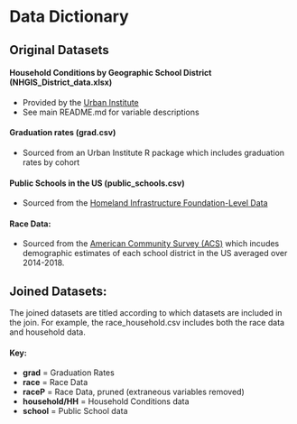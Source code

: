 # Data Dictionary 

## Original Datasets

#### Household Conditions by Geographic School District (NHGIS_District_data.xlsx)
-  Provided by the [Urban Institute](https://datacatalog.urban.org/dataset/household-conditions-geographic-school-district)
-  See main README.md for variable descriptions

#### Graduation rates (grad.csv)
- Sourced from an Urban Institute R package which includes graduation rates by cohort 

#### Public Schools in the US (public_schools.csv)
- Sourced from the [Homeland Infrastructure Foundation-Level Data](https://hifld-geoplatform.opendata.arcgis.com/datasets/public-schools/explore?location=47.533992%2C-122.289477%2C10.82)

#### Race Data:
- Sourced from the [American Community Survey (ACS)](https://nces.ed.gov/programs/edge/Demographic/ACS) which incudes demographic estimates of each school district in the US averaged over 2014-2018. 

## Joined Datasets: 
The joined datasets are titled according to which datasets are included in the join. For example, the race_household.csv includes both the race data and household data. 

#### Key: 
- **grad** = Graduation Rates  
- **race** =  Race Data   
- **raceP** = Race Data, pruned (extraneous variables removed)
- **household/HH** = Household Conditions data   
- **school** = Public School data  
